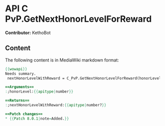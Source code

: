 # API C PvP.GetNextHonorLevelForReward

**Contributor:** KethoBot

## Content

The following content is in MediaWiki markdown format:

```mediawiki
{{wowapi}}
Needs summary.
 nextHonorLevelWithReward = C_PvP.GetNextHonorLevelForReward(honorLevel)

==Arguments==
:;honorLevel:{{apitype|number}}

==Returns==
:;nextHonorLevelWithReward:{{apitype|number?}}

==Patch changes==
* {{Patch 8.0.1|note=Added.}}
```